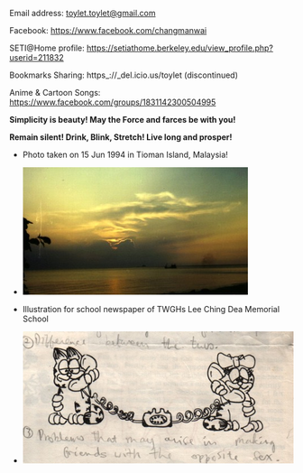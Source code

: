 Email address: toylet.toylet@gmail.com

Facebook: https://www.facebook.com/changmanwai

SETI@Home profile: https://setiathome.berkeley.edu/view_profile.php?userid=211832

Bookmarks Sharing: https_://_del.icio.us/toylet (discontinued)

Anime & Cartoon Songs: https://www.facebook.com/groups/1831142300504995 

**Simplicity is beauty! May the Force and farces be with you!**

**Remain silent! Drink, Blink, Stretch! Live long and prosper!**

* Photo taken on 15 Jun 1994 in Tioman Island, Malaysia!
 - ![Photo taken on 15 Jun 1994 in Tioman Island, Malaysia!)](19940615.jpg)

* Illustration for school newspaper of TWGHs Lee Ching Dea Memorial School
 - ![Illustration for school newspaper when I was studying in TWGHs Lee Ching Dea Memorial School!)](lcdmc.dating.jpg)

